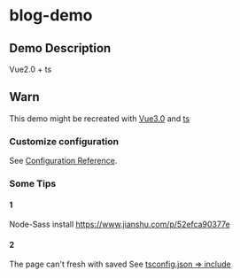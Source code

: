 # blog-demo

## Demo Description
Vue2.0 + ts

## Warn
This demo might be recreated with [Vue3.0](https://vuejs.org/) and [ts](https://www.typescriptlang.org/)

### Customize configuration
See [Configuration Reference](https://cli.vuejs.org/config/).

### Some Tips
#### 1
Node-Sass install
https://www.jianshu.com/p/52efca90377e
#### 2
The page can't fresh with saved
See [tsconfig.json => include](/tsconfig.json)